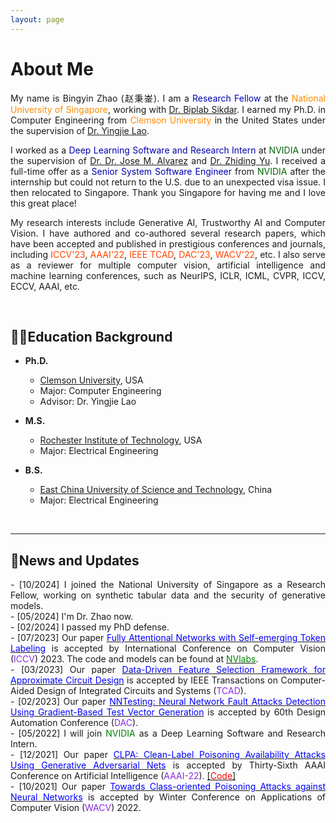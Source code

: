 ```yaml
---
layout: page
---
```


# About Me
<div style="text-align: justify;">
  
<p>My name is Bingyin Zhao (赵秉崟). I am a <font color=LigthSykBlue>Research Fellow</font> at the <font color=Darkorange>National University of Singapore</font>, working with <a href="[url](https://cde.nus.edu.sg/ece/staff/biplab-sikdar/)">Dr. Biplab Sikdar</a>. I earned my Ph.D. in Computer Engineering from <font color=Darkorange>Clemson University</font> in the United States under the supervision of <a href="[url](https://laogroup.ece.tufts.edu/)">Dr. Yingjie Lao</a>.</p>
</div>

<div style="text-align: justify;">
<p>I worked as a <font color=LigthSykBlue>Deep Learning Software and Research Intern</font> at <font color="DarkGreen">NVIDIA</font> under the supervision of <a href="[url](https://alvarezlopezjosem.github.io/)">Dr. Dr. Jose M. Alvarez</a> and  <a href="[url](https://chrisding.github.io/)">Dr. Zhiding Yu</a>. I received a full-time offer as a <font color=LigthSykBlue>Senior System Software Engineer</font> from <font color="DarkGreen">NVIDIA</font> after the internship but could not return to the U.S. due to an unexpected visa issue. I then relocated to Singapore. Thank you Singapore for having me and I love this great place!</p>
</div>


<div style="text-align: justify;">
<p>My research interests include Generative AI, Trustworthy AI and Computer Vision. I have authored and co-authored several research papers, which have been accepted and published in prestigious conferences and journals, including <font color=OrangeRed>ICCV'23</font>, <font color=OrangeRed>AAAI'22</font>, <font color=OrangeRed>IEEE TCAD</font>, <font color=OrangeRed>DAC'23</font>, <font color=OrangeRed>WACV'22</font>, etc. I also serve as a reviewer for multiple computer vision, artificial intelligence and machine learning conferences, such as NeurIPS, ICLR, ICML, CVPR, ICCV, ECCV, AAAI, etc.</p>
</div>

<br>

## 🧑‍🎓Education Background

- **Ph.D.**
  - [Clemson University](https://www.clemson.edu/), USA
  - Major: Computer Engineering            
  - Advisor: Dr. Yingjie Lao

- **M.S.**                                                                              
  - [Rochester Institute of Technology](https://www.rit.edu/), USA
  - Major: Electrical Engineering 

- **B.S.**
  - [East China University of Science and Technology](https://www.ecust.edu.cn/en/main.psp), China
  - Major: Electrical Engineering                                                                          


<br>

---

## 📮News and Updates
<p align="justify">
- [10/2024] I joined the National University of Singapore as a Research Fellow, working on synthetic tabular data and the security of generative models.<br>
- [05/2024] I'm Dr. Zhao now.<br>
- [02/2024] I passed my PhD defense.<br>
- [07/2023] Our paper <a href="[url](https://openaccess.thecvf.com/content/ICCV2023/papers/Zhao_Fully_Attentional_Networks_with_Self-emerging_Token_Labeling_ICCV_2023_paper.pdf)"><font color=Blue>Fully Attentional Networks with Self-emerging Token Labeling</font></a> is accepted by International Conference on Computer Vision (<font color=BlueViolet>ICCV</font>) 2023. The code and models can be found at <a href="[url](https://github.com/NVlabs/STL)"><font color=Green>NVlabs</font><a>.<br>
- [03/2023] Our paper <a href="[url](https://ieeexplore.ieee.org/stamp/stamp.jsp?arnumber=10077732)"><font color=Blue>Data-Driven Feature Selection Framework for Approximate Circuit Design</font><a> is accepted by IEEE Transactions on Computer-Aided Design of Integrated Circuits and Systems (<font color=BlueViolet>TCAD</font>).<br>
- [02/2023] Our paper <a href="[url]>](https://ieeexplore.ieee.org/stamp/stamp.jsp?arnumber=10247885)"><font color=Blue>NNTesting: Neural Network Fault Attacks Detection Using Gradient-Based Test Vector Generation</font><a> is accepted by 60th Design Automation Conference (<font color=BlueViolet>DAC</font>).<br>
- [05/2022] I will join <font color=Green>NVIDIA</font> as a Deep Learning Software and Research Intern.<br>
- [12/2021] Our paper <a href="[url](https://ojs.aaai.org/index.php/AAAI/article/view/20902)"><font color=Blue>CLPA: Clean-Label Poisoning Availability Attacks Using Generative Adversarial Nets</font><a> is accepted by Thirty-Sixth AAAI Conference on Artificial Intelligence (<font color=BlueViolet>AAAI-22</font>). <a href="[url](https://github.com/bxz9200/CLPA)">[<font color=Red>Code</font>]<a><br>
- [10/2021] Our paper <a href="[url](https://openaccess.thecvf.com/content/WACV2022/papers/Zhao_Towards_Class-Oriented_Poisoning_Attacks_Against_Neural_Networks_WACV_2022_paper.pdf)"><font color=Blue>Towards Class-oriented Poisoning Attacks against Neural Networks</font><a> is accepted by Winter Conference on Applications of Computer Vision (<font color=BlueViolet>WACV</font>) 2022.


<br>

<div style="width: 100px; height: 100px;">
    <script type="text/javascript" id="clstr_globe" src="//clustrmaps.com/globe.js?d=apPnjfBfSr4LpiQCrUM7yBdv3aw2M9tKtSq2TJ_gCYM"></script>
</div>

